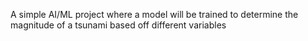 A simple AI/ML project where a model will be trained to determine the magnitude of a tsunami based off different variables
